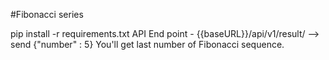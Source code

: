 #Fibonacci series

pip install -r requirements.txt
API End point - {{baseURL}}/api/v1/result/ --> send {"number" : 5}
You'll get last number of Fibonacci sequence.
